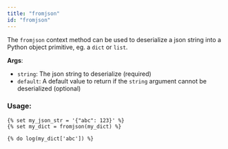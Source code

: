```yaml
---
title: "fromjson"
id: "fromjson"
---
```


The `fromjson` context method can be used to deserialize a json string into a Python object primitive, eg. a `dict` or `list`.

__Args__:
 * `string`: The json string to deserialize (required)
 * `default`: A default value to return if the `string` argument cannot be deserialized (optional)

### Usage:
```
{% set my_json_str = '{"abc": 123}' %}
{% set my_dict = fromjson(my_dict) %}

{% do log(my_dict['abc']) %}
```